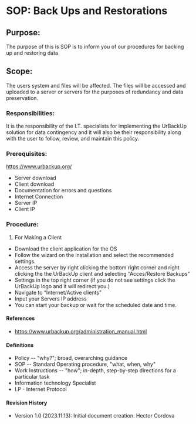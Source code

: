 # SOP: Back Ups and Restorations

## Purpose:
The purpose of this is SOP is to inform you of our procedures for backing up and restoring data

## Scope:
The users system and files will be affected. The files will be accessed and uploaded to a server or servers for the purposes of redundancy and data preservation.

### Responsibilities: 
It is the responsibility of the I.T. specialists for implementing the UrBackUp solution for data contingency and it will also be their responsibility along with the user to follow, review, and maintain this policy.

### Prerequisites:
https://www.urbackup.org/
- Server download
- Client download
- Documentation for errors and questions
- Internet Connection
- Server IP
- Client IP

### Procedure: 
1. For Making a Client
  - Download the client application for the OS
  - Follow the wizard on the installation and select the recommended settings.
  - Access the server by right clicking the bottom right corner and right clicking the the UrBackUp client and selecting “Acces/Restore Backups”
  - Settings in the top right corner (if you do not see settings click the UrBackUp logo and it will redirect you.)
  - Navigate to “Internet/Active clients”
  - Input your Servers IP address
  - You can start your backup or wait for the scheduled date and time.

#### References 
-  https://www.urbackup.org/administration_manual.html

#### Definitions
- Policy -- "why?"; broad, overarching guidance
- SOP -- Standard Operating procedure, "what, when, why"
- Work Instructions -- "how"; in-depth, step-by-step directions for a particular task
- Information technology Specialist
- I.P - Internet Protocol


#### Revision History
- Version 1.0 (2023.11.13): Initial document creation. Hector Cordova


